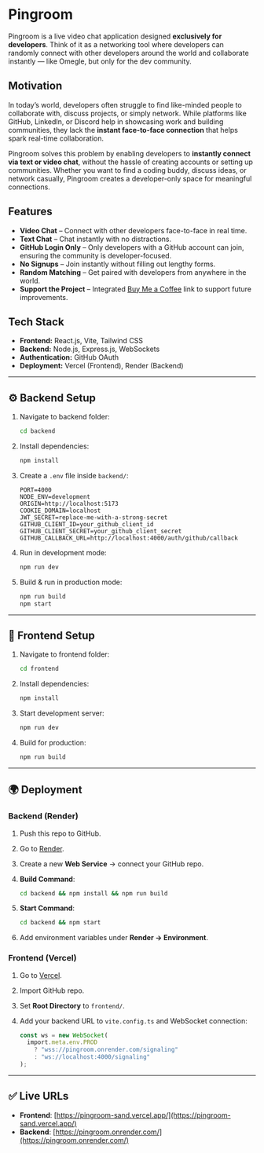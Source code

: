 # Pingroom

Pingroom is a live video chat application designed **exclusively for developers**. Think of it as a networking tool where developers can randomly connect with other developers around the world and collaborate instantly — like Omegle, but only for the dev community. 

## Motivation

In today’s world, developers often struggle to find like-minded people to collaborate with, discuss projects, or simply network. While platforms like GitHub, LinkedIn, or Discord help in showcasing work and building communities, they lack the **instant face-to-face connection** that helps spark real-time collaboration.

Pingroom solves this problem by enabling developers to **instantly connect via text or video chat**, without the hassle of creating accounts or setting up communities. Whether you want to find a coding buddy, discuss ideas, or network casually, Pingroom creates a developer-only space for meaningful connections.

## Features

*  **Video Chat** – Connect with other developers face-to-face in real time.
*  **Text Chat** – Chat instantly with no distractions.
*  **GitHub Login Only** – Only developers with a GitHub account can join, ensuring the community is developer-focused.
*  **No Signups** – Join instantly without filling out lengthy forms.
*  **Random Matching** – Get paired with developers from anywhere in the world.
*  **Support the Project** – Integrated [Buy Me a Coffee](https://www.buymeacoffee.com/) link to support future improvements.

## Tech Stack

* **Frontend:** React.js, Vite, Tailwind CSS
* **Backend:** Node.js, Express.js, WebSockets
* **Authentication:** GitHub OAuth
* **Deployment:** Vercel (Frontend), Render (Backend)

---

## ⚙️ Backend Setup

1. Navigate to backend folder:

   ```bash
   cd backend
   ```

2. Install dependencies:

   ```bash
   npm install
   ```

3. Create a `.env` file inside `backend/`:

   ```env
   PORT=4000
   NODE_ENV=development
   ORIGIN=http://localhost:5173
   COOKIE_DOMAIN=localhost
   JWT_SECRET=replace-me-with-a-strong-secret
   GITHUB_CLIENT_ID=your_github_client_id
   GITHUB_CLIENT_SECRET=your_github_client_secret
   GITHUB_CALLBACK_URL=http://localhost:4000/auth/github/callback
   ```

4. Run in development mode:

   ```bash
   npm run dev
   ```

5. Build & run in production mode:

   ```bash
   npm run build
   npm start
   ```

---

## 🎨 Frontend Setup

1. Navigate to frontend folder:

   ```bash
   cd frontend
   ```

2. Install dependencies:

   ```bash
   npm install
   ```

3. Start development server:

   ```bash
   npm run dev
   ```

4. Build for production:

   ```bash
   npm run build
   ```

---

## 🌍 Deployment

### Backend (Render)

1. Push this repo to GitHub.
2. Go to [Render](https://dashboard.render.com/).
3. Create a new **Web Service** → connect your GitHub repo.
4. **Build Command**:

   ```bash
   cd backend && npm install && npm run build
   ```
5. **Start Command**:

   ```bash
   cd backend && npm start
   ```
6. Add environment variables under **Render → Environment**.

### Frontend (Vercel)

1. Go to [Vercel](https://vercel.com/).
2. Import GitHub repo.
3. Set **Root Directory** to `frontend/`.
4. Add your backend URL to `vite.config.ts` and WebSocket connection:

   ```ts
   const ws = new WebSocket(
     import.meta.env.PROD
       ? "wss://pingroom.onrender.com/signaling"
       : "ws://localhost:4000/signaling"
   );
   ```

---

## ✅ Live URLs

* **Frontend**: [https://pingroom-sand.vercel.app/](https://pingroom-sand.vercel.app/)
* **Backend**: [https://pingroom.onrender.com/](https://pingroom.onrender.com/)


